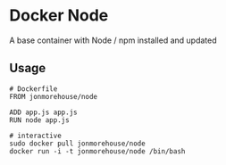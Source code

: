Docker Node
===========

A base container with Node / npm installed and updated

Usage
-----

```
# Dockerfile
FROM jonmorehouse/node

ADD app.js app.js
RUN node app.js

```
```
# interactive
sudo docker pull jonmorehouse/node
docker run -i -t jonmorehouse/node /bin/bash

```

